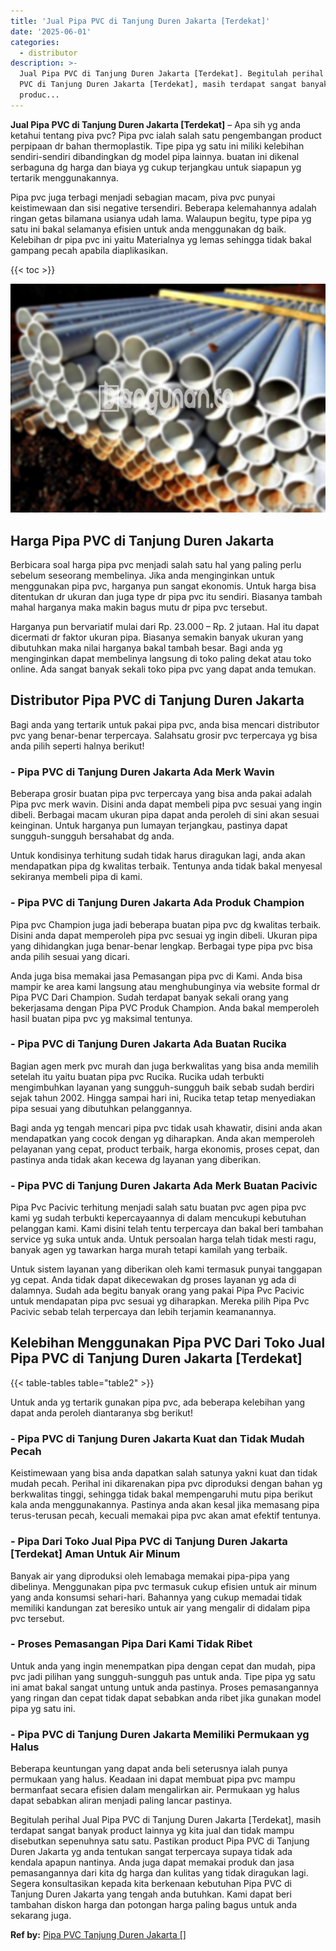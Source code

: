 ```yaml
---
title: 'Jual Pipa PVC di Tanjung Duren Jakarta [Terdekat]'
date: '2025-06-01'
categories:
  - distributor
description: >-
  Jual Pipa PVC di Tanjung Duren Jakarta [Terdekat]. Begitulah perihal Jual Pipa
  PVC di Tanjung Duren Jakarta [Terdekat], masih terdapat sangat banyak
  produc...
---
```


**Jual Pipa PVC di Tanjung Duren Jakarta \[Terdekat\]** – Apa sih yg anda ketahui tentang piva pvc? Pipa pvc ialah salah satu pengembangan product perpipaan dr bahan thermoplastik. Tipe pipa yg satu ini miliki kelebihan sendiri-sendiri dibandingkan dg model pipa lainnya. buatan ini dikenal serbaguna dg harga dan biaya yg cukup terjangkau untuk siapapun yg tertarik menggunakannya.

Pipa pvc juga terbagi menjadi sebagian macam, piva pvc punyai keistimewaan dan sisi negative tersendiri. Beberapa kelemahannya adalah ringan getas bilamana usianya udah lama. Walaupun begitu, type pipa yg satu ini bakal selamanya efisien untuk anda menggunakan dg baik. Kelebihan dr pipa pvc ini yaitu Materialnya yg lemas sehingga tidak bakal gampang pecah apabila diaplikasikan.

{{< toc >}}

![Jual Pipa PVC di Tanjung Duren Jakarta [Terdekat]](/images/jaul-pipa-pvc-51.png)

## Harga Pipa PVC di Tanjung Duren Jakarta

Berbicara soal harga pipa pvc menjadi salah satu hal yang paling perlu sebelum seseorang membelinya. Jika anda menginginkan untuk menggunakan pipa pvc, harganya pun sangat ekonomis. Untuk harga bisa ditentukan dr ukuran dan juga type dr pipa pvc itu sendiri. Biasanya tambah mahal harganya maka makin bagus mutu dr pipa pvc tersebut.

Harganya pun bervariatif mulai dari Rp. 23.000 – Rp. 2 jutaan. Hal itu dapat dicermati dr faktor ukuran pipa. Biasanya semakin banyak ukuran yang dibutuhkan maka nilai harganya bakal tambah besar. Bagi anda yg menginginkan dapat membelinya langsung di toko paling dekat atau toko online. Ada sangat banyak sekali toko pipa pvc yang dapat anda temukan.

## Distributor Pipa PVC di Tanjung Duren Jakarta

Bagi anda yang tertarik untuk pakai pipa pvc, anda bisa mencari distributor pvc yang benar-benar terpercaya. Salahsatu grosir pvc terpercaya yg bisa anda pilih seperti halnya berikut!

### \- Pipa PVC di Tanjung Duren Jakarta Ada Merk Wavin

Beberapa grosir buatan pipa pvc terpercaya yang bisa anda pakai adalah Pipa pvc merk wavin. Disini anda dapat membeli pipa pvc sesuai yang ingin dibeli. Berbagai macam ukuran pipa dapat anda peroleh di sini akan sesuai keinginan. Untuk harganya pun lumayan terjangkau, pastinya dapat sungguh-sungguh bersahabat dg anda.

Untuk kondisinya terhitung sudah tidak harus diragukan lagi, anda akan mendapatkan pipa dg kwalitas terbaik. Tentunya anda tidak bakal menyesal sekiranya membeli pipa di kami.

### \- Pipa PVC di Tanjung Duren Jakarta Ada Produk Champion

Pipa pvc Champion juga jadi beberapa buatan pipa pvc dg kwalitas terbaik. Disini anda dapat memperoleh pipa pvc sesuai yg ingin dibeli. Ukuran pipa yang dihidangkan juga benar-benar lengkap. Berbagai type pipa pvc bisa anda pilih sesuai yang dicari.

Anda juga bisa memakai jasa Pemasangan pipa pvc di Kami. Anda bisa mampir ke area kami langsung atau menghubunginya via website formal dr Pipa PVC Dari Champion. Sudah terdapat banyak sekali orang yang bekerjasama dengan Pipa PVC Produk Champion. Anda bakal memperoleh hasil buatan pipa pvc yg maksimal tentunya.

### \- Pipa PVC di Tanjung Duren Jakarta Ada Buatan Rucika

Bagian agen merk pvc murah dan juga berkwalitas yang bisa anda memilih setelah itu yaitu buatan pipa pvc Rucika. Rucika udah terbukti mengimbuhkan layanan yang sungguh-sungguh baik sebab sudah berdiri sejak tahun 2002. Hingga sampai hari ini, Rucika tetap tetap menyediakan pipa sesuai yang dibutuhkan pelanggannya.

Bagi anda yg tengah mencari pipa pvc tidak usah khawatir, disini anda akan mendapatkan yang cocok dengan yg diharapkan. Anda akan memperoleh pelayanan yang cepat, product terbaik, harga ekonomis, proses cepat, dan pastinya anda tidak akan kecewa dg layanan yang diberikan.

### \- Pipa PVC di Tanjung Duren Jakarta Ada Merk Buatan Pacivic

Pipa Pvc Pacivic terhitung menjadi salah satu buatan pvc agen pipa pvc kami yg sudah terbukti kepercayaannya di dalam mencukupi kebutuhan pelanggan kami. Kami disini telah tentu terpercaya dan bakal beri tambahan service yg suka untuk anda. Untuk persoalan harga telah tidak mesti ragu, banyak agen yg tawarkan harga murah tetapi kamilah yang terbaik.

Untuk sistem layanan yang diberikan oleh kami termasuk punyai tanggapan yg cepat. Anda tidak dapat dikecewakan dg proses layanan yg ada di dalamnya. Sudah ada begitu banyak orang yang pakai Pipa Pvc Pacivic untuk mendapatan pipa pvc sesuai yg diharapkan. Mereka pilih Pipa Pvc Pacivic sebab telah terpercaya dan lebih terjamin keamanannya.

## Kelebihan Menggunakan Pipa PVC Dari Toko Jual Pipa PVC di Tanjung Duren Jakarta \[Terdekat\]

{{< table-tables table="table2" >}}

Untuk anda yg tertarik gunakan pipa pvc, ada beberapa kelebihan yang dapat anda peroleh diantaranya sbg berikut!

### \- Pipa PVC di Tanjung Duren Jakarta Kuat dan Tidak Mudah Pecah

Keistimewaan yang bisa anda dapatkan salah satunya yakni kuat dan tidak mudah pecah. Perihal ini dikarenakan pipa pvc diproduksi dengan bahan yg berkwalitas tinggi, sehingga tidak bakal mempengaruhi mutu pipa berikut kala anda menggunakannya. Pastinya anda akan kesal jika memasang pipa terus-terusan pecah, kecuali memakai pipa pvc akan amat efektif tentunya.

### \- Pipa Dari Toko Jual Pipa PVC di Tanjung Duren Jakarta \[Terdekat\] Aman Untuk Air Minum

Banyak air yang diproduksi oleh lemabaga memakai pipa-pipa yang dibelinya. Menggunakan pipa pvc termasuk cukup efisien untuk air minum yang anda konsumsi sehari-hari. Bahannya yang cukup memadai tidak memiliki kandungan zat beresiko untuk air yang mengalir di didalam pipa pvc tersebut.

### \- Proses Pemasangan Pipa Dari Kami Tidak Ribet

Untuk anda yang ingin menempatkan pipa dengan cepat dan mudah, pipa pvc jadi pilihan yang sungguh-sungguh pas untuk anda. Tipe pipa yg satu ini amat bakal sangat untung untuk anda pastinya. Proses pemasangannya yang ringan dan cepat tidak dapat sebabkan anda ribet jika gunakan model pipa yg satu ini.

### \- Pipa PVC di Tanjung Duren Jakarta Memiliki Permukaan yg Halus

Beberapa keuntungan yang dapat anda beli seterusnya ialah punya permukaan yang halus. Keadaan ini dapat membuat pipa pvc mampu bermanfaat secara efisien dalam mengalirkan air. Permukaan yg halus dapat sebabkan aliran menjadi paling lancar pastinya.

Begitulah perihal Jual Pipa PVC di Tanjung Duren Jakarta \[Terdekat\], masih terdapat sangat banyak product lainnya yg kita jual dan tidak mampu disebutkan sepenuhnya satu satu. Pastikan product Pipa PVC di Tanjung Duren Jakarta yg anda tentukan sangat terpercaya supaya tidak ada kendala apapun nantinya. Anda juga dapat memakai produk dan jasa pemasangannya dari kita dg harga dan kulitas yang tidak diragukan lagi. Segera konsultasikan kepada kita berkenaan kebutuhan Pipa PVC di Tanjung Duren Jakarta yang tengah anda butuhkan. Kami dapat beri tambahan diskon harga dan potongan harga paling bagus untuk anda sekarang juga.

**Ref by:** [Pipa PVC Tanjung Duren Jakarta []](https://id.wikipedia.org/wiki/Pipa)
